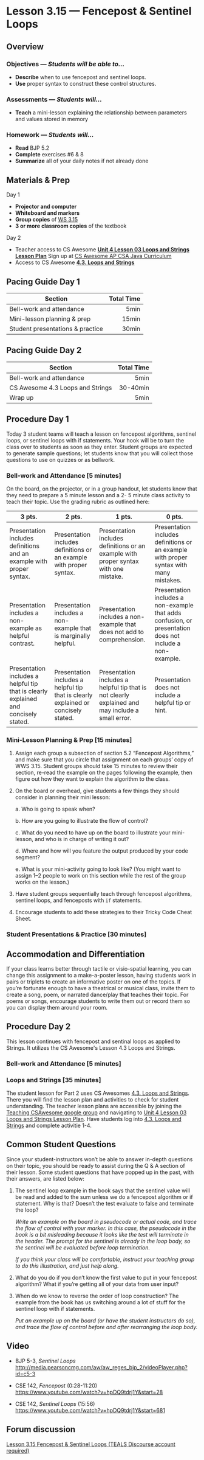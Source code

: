 Lesson 3.15 — Fencepost & Sentinel Loops
====================================================================================================

Overview
--------
### Objectives — _Students will be able to…_
- **Describe** when to use fencepost and sentinel loops.
- **Use** proper syntax to construct these control structures.

### Assessments — _Students will…_
- **Teach** a mini-lesson explaining the relationship between parameters and values stored in memory

### Homework — _Students will…_
- **Read** BJP 5.2
- **Complete** exercises \#6 & 8
- **Summarize** all of your daily notes if not already done


Materials & Prep
----------------
Day 1
- **Projector and computer**
- **Whiteboard and markers**
- **Group copies** of [WS 3.15]
- **3 or more classroom copies** of the textbook

Day 2
- Teacher access to CS Awesome **[Unit 4 Lesson 03 Loops and Strings Lesson Plan]** Sign up at [CS Awesome AP CSA Java Curriculum] 
- Access to CS Awesome **[4.3. Loops and Strings]** 


Pacing Guide Day 1
------------
| Section                          | Total Time |
|----------------------------------|-----------:|
| Bell-work and attendance         |       5min |
| Mini-lesson planning & prep      |      15min |
| Student presentations & practice |      30min |

Pacing Guide Day 2
------------
| Section                          | Total Time |
|----------------------------------|-----------:|
| Bell-work and attendance         |       5min |
| CS Awesome 4.3 Loops and Strings |   30-40min |
| Wrap up                          |       5min |

Procedure Day 1
---------
Today 3 student teams will teach a lesson on fencepost algorithms, sentinel loops, or sentinel loops
with if statements. Your hook will be to turn the class over to students as soon as they enter.
Student groups are expected to generate sample questions; let students know that you will collect
those questions to use on quizzes or as bellwork.

### Bell-work and Attendance \[5 minutes\]
On the board, on the projector, or in a group handout, let students know that they need to prepare a
5 minute lesson and a 2- 5 minute class activity to teach their topic. Use the grading rubric as
outlined here:

| 3 pts. | 2 pts. | 1 pts. | 0 pts.
|--------|--------|--------|-------
| Presentation includes definitions and an example with proper syntax. | Presentation includes definitions or an example with proper syntax. | Presentation includes definitions or an example with proper syntax with one mistake. | Presentation includes definitions or an example with proper syntax with many mistakes.
| Presentation includes a non-example as helpful contrast. | Presentation includes a non-example that is marginally helpful. | Presentation includes a non-example that does not add to comprehension. | Presentation includes a non-example that adds confusion, or presentation does not include a non-example.
| Presentation includes a helpful tip that is clearly explained and concisely stated. | Presentation includes a helpful tip that is clearly explained or concisely stated. | Presentation includes a helpful tip that is not clearly explained and may include a small error. | Presentation does not include a helpful tip or hint.

### Mini-Lesson Planning & Prep \[15 minutes\]

1. Assign each group a subsection of section 5.2 “Fencepost Algorithms,” and make sure that you
   circle that assignment on each groups’ copy of WWS 3.15. Student groups should take 15 minutes to
   review their section, re-read the example on the pages following the example, then figure out how
   they want to explain the algorithm to the class.

2. On the board or overhead, give students a few things they should consider in planning their mini
   lesson:

   a. Who is going to speak when?

   b. How are you going to illustrate the flow of control?

   c. What do you need to have up on the board to illustrate your mini-lesson, and who is in charge
      of writing it out?

   d. Where and how will you feature the output produced by your code segment?

   e. What is your mini-activity going to look like? (You might want to assign 1–2 people to work
      on this section while the rest of the group works on the lesson.)

3. Have student groups sequentially teach through fencepost algorithms, sentinel loops, and
   fenceposts with `if` statements.

4. Encourage students to add these strategies to their Tricky Code Cheat Sheet.

### Student Presentations & Practice \[30 minutes\]


Accommodation and Differentiation
---------------------------------
If your class learns better through tactile or visio-spatial learning, you can change this
assignment to a make-a-poster lesson, having students work in pairs or triplets to create an
informative poster on one of the topics. If you’re fortunate enough to have a theatrical or musical
class, invite them to create a song, poem, or narrated dance/play that teaches their topic. For
poems or songs, encourage students to write them out or record them so you can display them around
your room.

Procedure Day 2
---------
This lesson continues with fencepost and sentinal loops as applied to Strings.  It utilizes the CS Awesome's Lesson 4.3 Loops and Strings.

### Bell-work and Attendance \[5 minutes\]

### Loops and Strings \[35 minutes\]
The student lesson for Part 2 uses CS Awesomes [4.3. Loops and Strings].  There you will
find the lesson plan and activities to check for student understanding. The teacher lesson plans are accessible by
joining the [Teaching CSAwesome google group] and navigating to [Unit 4 Lesson 03 Loops and Strings Lesson Plan].
Have students log into [4.3. Loops and Strings] and complete activitie 1-4.

Common Student Questions
------------------------
Since your student-instructors won’t be able to answer in-depth questions on their topic, you should
be ready to assist during the Q & A section of their lesson. Some student questions that have popped
up in the past, with their answers, are listed below:

1. The sentinel loop example in the book says that the sentinel value will be read and added to the
   sum unless we do a fencepost algorithm or if statement. Why is that? Doesn’t the test evaluate to
   false and terminate the loop?

   _Write an example on the board in pseudocode or actual code, and trace the flow of control with
   your marker. In this case, the pseudocode in the book is a bit misleading because it looks like
   the test will terminate in the header. The prompt for the sentinel is already in the loop body, so
   the sentinel will be evaluated before loop termination._

   _If you think your class will be comfortable, instruct your teaching group to do this
   illustration, and just help along._

2. What do you do if you don’t know the first value to put in your fencepost algorithm? What if
   you’re getting all of your data from user input?

3. When do we know to reverse the order of loop construction? The example from the book has us
   switching around a lot of stuff for the sentinel loop with if statements.

   _Put an example up on the board (or have the student instructors do so), and trace the flow of
   control before and after rearranging the loop body._


Video
-----
- BJP 5-3, _Sentinel Loops_<br>
  <http://media.pearsoncmg.com/aw/aw_reges_bjp_2/videoPlayer.php?id=c5-3>

- CSE 142, _Fencepost_ (0:28-11:20)<br>
  <https://www.youtube.com/watch?v=hpDQ9tdrj1Y&start=28>

- CSE 142, _Sentinel Loops_ (15:56)<br>
  https://www.youtube.com/watch?v=hpDQ9tdrj1Y&start=681


Forum discussion
----------------
[Lesson 3.15 Fencepost & Sentinel Loops (TEALS Discourse account required)](http://forums.tealsk12.org/c/unit-3/3-15-fencepost-sentinel-loops)


[WS 3.15]:  https://raw.githubusercontent.com/TEALSK12/apcsa-public/master/curriculum/Unit3/WS%203.15.docx

[Teaching CSAwesome google group]: https://groups.google.com/forum/#!forum/teaching-csawesome
[CS Awesome AP CSA Java Curriculum]: https://sites.google.com/css.edu/csawesome/teacher-materials

[Unit 4 Lesson 03 Loops and Strings Lesson Plan]: https://docs.google.com/document/d/1zx9EpN-vI8AQeyzQK_KiEE85PK6xVL7dEaGWu_aTvgY/edit?usp=drive_web
[4.3. Loops and Strings]: https://runestone.academy/runestone/books/published/csawesome/Unit4-Iteration/topic-4-3-strings-loops.html

